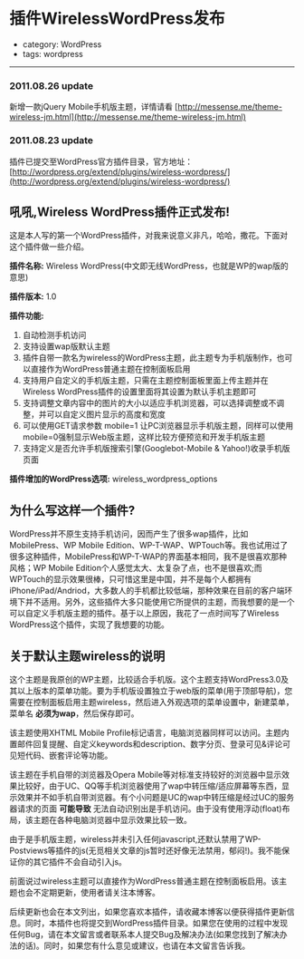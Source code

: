 # 插件WirelessWordPress发布
- category: WordPress
- tags: wordpress

---

### 2011.08.26 update

新增一款jQuery Mobile手机版主题，详情请看 [http://messense.me/theme-wireless-jm.html](http://messense.me/theme-wireless-jm.html)

### 2011.08.23 update

插件已提交至WordPress官方插件目录，官方地址：[http://wordpress.org/extend/plugins/wireless-wordpress/](http://wordpress.org/extend/plugins/wireless-wordpress/)

## 吼吼,Wireless WordPress插件正式发布!

这是本人写的第一个WordPress插件，对我来说意义非凡，哈哈，撒花。下面对这个插件做一些介绍。

**插件名称:** Wireless WordPress(中文即无线WordPress，也就是WP的wap版的意思)

**插件版本:** 1.0

**插件功能:** 

1. 自动检测手机访问
2. 支持设置wap版默认主题
3. 插件自带一款名为wireless的WordPress主题，此主题专为手机版制作，也可以直接作为WordPress普通主题在控制面板启用
4. 支持用户自定义的手机版主题，只需在主题控制面板里面上传主题并在Wireless WordPress插件的设置里面将其设置为默认手机主题即可
5. 支持调整文章内容中的图片的大小以适应手机浏览器，可以选择调整或不调整，并可以自定义图片显示的高度和宽度
6. 可以使用GET请求参数 mobile=1 让PC浏览器显示手机版主题，同样可以使用mobile=0强制显示Web版主题，这样比较方便预览和开发手机版主题
7. 支持定义是否允许手机版搜索引擎(Googlebot-Mobile & Yahoo!)收录手机版页面

**插件增加的WordPress选项:** wireless_wordpress_options

## 为什么写这样一个插件?

WordPress并不原生支持手机访问，因而产生了很多wap插件，比如MobilePress、WP Mobile Edition、WP-T-WAP、WPTouch等。我也试用过了很多这种插件，MobilePress和WP-T-WAP的界面基本相同，我不是很喜欢那种风格；WP Mobile Edition个人感觉太大、太复杂了点，也不是很喜欢;而WPTouch的显示效果很棒，只可惜这里是中国，并不是每个人都拥有iPhone/iPad/Andriod，大多数人的手机都比较低端，那种效果在目前的客户端环境下并不适用。另外，这些插件大多只能使用它所提供的主题，而我想要的是一个可以自定义手机版主题的插件。基于以上原因，我花了一点时间写了Wireless WordPress这个插件，实现了我想要的功能。

## 关于默认主题wireless的说明

这个主题是我原创的WP主题，比较适合手机版。这个主题支持WordPress3.0及其以上版本的菜单功能。要为手机版设置独立于web版的菜单(用于顶部导航)，您需要在控制面板启用主题wireless，然后进入外观选项的菜单设置中，新建菜单，菜单名 **必须为wap**，然后保存即可。

该主题使用XHTML Mobile Profile标记语言，电脑浏览器同样可以访问。主题内置邮件回复提醒、自定义keywords和description、数字分页、登录可见&评论可见短代码、嵌套评论等功能。

该主题在手机自带的浏览器及Opera Mobile等对标准支持较好的浏览器中显示效果比较好，由于UC、QQ等手机浏览器使用了wap中转压缩/适应屏幕等东西，显示效果并不如手机自带浏览器。有个小问题是UC的wap中转压缩是经过UC的服务器请求的页面 **可能导致** 无法自动识别出是手机访问。由于没有使用浮动(float)布局，该主题在各种电脑浏览器中显示效果比较一致。

由于是手机版主题，wireless并未引入任何javascript,还默认禁用了WP-Postviews等插件的js(无觅相关文章的js暂时还好像无法禁用，郁闷!)。我不能保证你的其它插件不会自动引入js。

前面说过wireless主题可以直接作为WordPress普通主题在控制面板启用。该主题也会不定期更新，使用者请关注本博客。

后续更新也会在本文列出，如果您喜欢本插件，请收藏本博客以便获得插件更新信息。同时，本插件也将提交到WordPress插件目录。如果您在使用的过程中发现任何Bug，请在本文留言或者联系本人提交Bug及解决办法(如果您找到了解决办法的话)。同时，如果您有什么意见或建议，也请在本文留言告诉我。